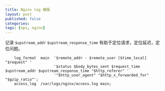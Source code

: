 ```yaml
---
title: Nginx log 模版
layout: post
published: false
categories:
tags: [ops, nginx]
---
```


记录 `$upstream_addr` `$upstream_response_time` 有助于定位请求，定位延迟，定位问题。

```
    log_format  main  '$remote_addr - $remote_user [$time_local] "$request" '
                      '$status $body_bytes_sent $request_time $upstream_addr $upstream_response_time "$http_referer" '
                      '"$http_user_agent" "$http_x_forwarded_for" "$gzip_ratio"';
    access_log  /var/logs/nginx/access.log main;
```
